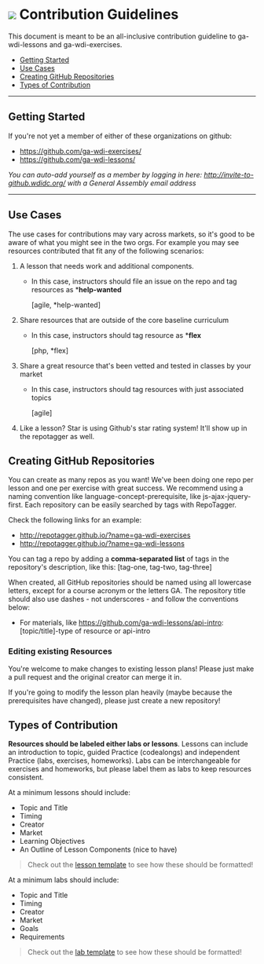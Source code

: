 # ![](https://ga-dash.s3.amazonaws.com/production/assets/logo-9f88ae6c9c3871690e33280fcf557f33.png) Contribution Guidelines

This document is meant to be an all-inclusive contribution guideline to ga-wdi-lessons and ga-wdi-exercises.

- [Getting Started](#getting-started)
- [Use Cases](#use-cases)
- [Creating GitHub Repositories](#creating-repos)
- [Types of Contribution](#types-contributions)


---
<a name="getting-started"></a>
## Getting Started

If you're not yet a member of either of these organizations on github:

- https://github.com/ga-wdi-exercises/
- https://github.com/ga-wdi-lessons/

*You can auto-add yourself as a member by logging in here: http://invite-to-github.wdidc.org/ with a General Assembly email address*

---

<a name="use-cases"></a>
## Use Cases

The use cases for contributions may vary across markets, so it's good to be aware of what you might see in the two orgs. For example you may see resources contributed that fit any of the following scenarios:

1) A lesson that needs work and additional components.
    * In this case, instructors should file an issue on the repo and tag resources as ***help-wanted**
    
        [agile, *help-wanted]

2) Share resources that are outside of the core baseline curriculum
    * In this case, instructors should tag resource as ***flex**
    
        [php, *flex]

3) Share a great resource that's been vetted and tested in classes by your market
    * In this case, instructors should tag resources with just associated topics
    
         [agile]
    

4) Like a lesson? Star is using Github's star rating system! It'll show up in the repotagger as well.



<!-- MarkdownTOC -->

<a name="creating-repos"></a>
## Creating GitHub Repositories

You can create as many repos as you want! We've been doing one repo per lesson and one per exercise with great success. We recommend using a naming convention like language-concept-prerequisite, like js-ajax-jquery-first. Each repository can be easily searched by tags with RepoTagger.

Check the following links for an example:

- http://repotagger.github.io/?name=ga-wdi-exercises
- http://repotagger.github.io/?name=ga-wdi-lessons

You can tag a repo by adding a **comma-separated list** of tags in the repository's description, like this: [tag-one, tag-two, tag-three]

When created, all GitHub repositories should be named using all lowercase letters, except for a course acronym or the letters GA.  The repository title should also use dashes - not underscores - and follow the conventions below:

- For materials, like https://github.com/ga-wdi-lessons/api-intro: [topic/title]-type of resource or api-intro

### Editing existing Resources

You're welcome to make changes to existing lesson plans! Please just make a pull request and the original creator can merge it in.

If you're going to modify the lesson plan heavily (maybe because the prerequisites have changed), please just create a new repository!


<a name="types-contributions"></a>
## Types of Contribution

**Resources should be labeled either labs or lessons**. Lessons can include an introduction to topic, guided Practice (codealongs) and independent Practice (labs, exercises, homeworks). Labs can be interchangeable for exercises and homeworks, but please label them as labs to keep resources consistent.

At a minimum lessons should include:

- Topic and Title
- Timing
- Creator
- Market
- Learning Objectives
- An Outline of Lesson Components (nice to have)

> Check out the [lesson template](lesson-template.md) to see how these should be formatted!

At a minimum labs should include:

- Topic and Title
- Timing
- Creator
- Market
- Goals
- Requirements

> Check out the [lab template](lab-template.md) to see how these should be formatted!
